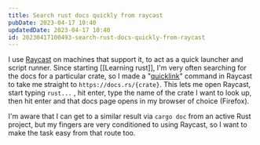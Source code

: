 ```yaml
---
title: Search rust docs quickly from raycast
pubDate: 2023-04-17 10:40
updatedDate: 2023-04-17 10:40
id: 20230417100493-search-rust-docs-quickly-from-raycast
---
```


I use [Raycast](https://www.raycast.com/) on machines that support it, to act as a quick launcher and script runner. Since starting [[Learning rust]], I'm very often searching for the docs for a particular crate, so I made a "[quicklink](https://www.raycast.com/extensions/quicklinks)" command in Raycast to take me straight to `https://docs.rs/{crate}`. This lets me open Raycast, start typing `rust...` , hit enter, type the name of the crate I want to look up, then hit enter and that docs page opens in my browser of choice (Firefox).

I'm aware that I can get to a similar result via `cargo doc` from an active Rust project, but my fingers are very conditioned to using Raycast, so I want to make the task easy from that route too.